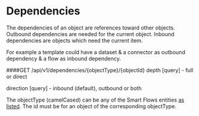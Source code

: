 # Dependencies

The dependencies of an object are references toward other objects. Outbound dependencies are needed for the current object. Inbound dependencies are objects which need the current item.

For example a template could have a dataset & a connector as outbound dependency & a flow as inbound dependency.

####GET /api/v1/dependencies/{objectType}/{objectId}
depth [query] - full or direct 

direction [query] - inbound (default), outbound or both

The objectType (camelCased) can be any of the Smart Flows entities [as listed](/3.%20Smart%20Flows%20Entities/1.%20CRUD.md). 
The id must be for an object of the corresponding objectType.
